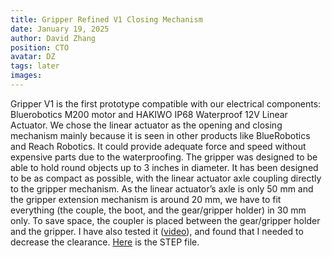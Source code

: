 ```yaml
---
title: Gripper Refined V1 Closing Mechanism
date: January 19, 2025
author: David Zhang
position: CTO
avatar: DZ
tags: later
images:
---
```


Gripper V1 is the first prototype compatible with our electrical components: Bluerobotics M200 motor and HAKIWO IP68 Waterproof 12V Linear Actuator. We chose the linear actuator as the opening and closing mechanism mainly because it is seen in other products like BlueRobotics and Reach Robotics. It could provide adequate force and speed without expensive parts due to the waterproofing. The gripper was designed to be able to hold round objects up to 3 inches in diameter. It has been designed to be as compact as possible, with the linear actuator axle coupling directly to the gripper mechanism. As the linear actuator’s axle is only 50 mm and the gripper extension mechanism is around 20 mm, we have to fit everything (the couple, the boot, and the gear/gripper holder) in 30 mm only. To save space, the coupler is placed between the gear/gripper holder and the gripper. I have also tested it ([video](https://www.youtube.com/watch?v=lOtYzAC4DQQ)), and found that I needed to decrease the clearance. [Here](https://drive.google.com/file/d/1LBXtrs9frGWZF6YYzrJ2XitwoCb6P3K2/view?usp=sharing) is the STEP file.


